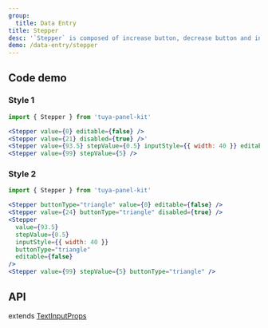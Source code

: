 ```yaml
---
group:
  title: Data Entry
title: Stepper
desc: '`Stepper` is composed of increase button, decrease button and input box, used to input and adjust numbers within a certain range.'
demo: /data-entry/stepper
---
```


## Code demo

### Style 1

```jsx
import { Stepper } from 'tuya-panel-kit'

<Stepper value={0} editable={false} />
<Stepper value={21} disabled={true} />'
<Stepper value={93.5} stepValue={0.5} inputStyle={{ width: 40 }} editable={false} />
<Stepper value={99} stepValue={5} />
```

### Style 2

```jsx
import { Stepper } from 'tuya-panel-kit'

<Stepper buttonType="triangle" value={0} editable={false} />
<Stepper value={24} buttonType="triangle" disabled={true} />
<Stepper
  value={93.5}
  stepValue={0.5}
  inputStyle={{ width: 40 }}
  buttonType="triangle"
  editable={false}
/>
<Stepper value={99} stepValue={5} buttonType="triangle" />
```

## API

extends [TextInputProps](https://reactnative.dev/docs/textinput#props)

<API name="StepperProps" />
